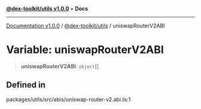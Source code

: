 [**@dex-toolkit/utils v1.0.0**](../README.md) • **Docs**

***

[Documentation v1.0.0](../../../packages.md) / [@dex-toolkit/utils](../README.md) / uniswapRouterV2ABI

# Variable: uniswapRouterV2ABI

> **uniswapRouterV2ABI**: `object`[]

## Defined in

packages/utils/src/abis/uniswap-router-v2.abi.ts:1
